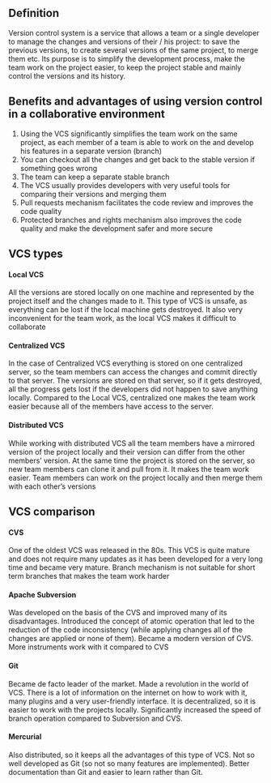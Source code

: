 ## Definition
Version control system is a service that allows a team or a single developer to manage the changes and versions of their / his project: to save the previous versions, to create several versions of the same project, to merge them etc. Its purpose is to simplify the development process, make the team work on the project easier, to keep the project stable and mainly control the versions and its history. 
## Benefits and advantages of using version control in a collaborative environment
1) Using the VCS significantly simplifies the team work on the same project, as each member of a team is able to work on the and develop his features in a separate version (branch)
2) You can checkout all the changes and get back to the stable version if something goes wrong
3) The team can keep a separate stable branch
4) The VCS usually provides developers with very useful tools for comparing their versions and merging them
5) Pull requests mechanism facilitates the code review and improves the code quality 
6) Protected branches and rights mechanism also improves the code quality and make the development safer and more secure
## VCS types 
#### Local VCS  
All the versions are stored locally on one machine and represented by the project itself and the changes made to it. This type of VCS is unsafe, as everything can be lost if the local machine gets destroyed. It also very inconvenient for the team work, as the local VCS makes it difficult to collaborate  
#### Centralized VCS
In the case of Centralized VCS everything is stored on one centralized server, so the team members can access the changes and commit directly to that server. The versions are stored on that server, so if it gets destroyed, all the progress gets lost if the developers did not happen to save anything locally. Compared to the Local VCS, centralized one makes the team work easier because all of the members have access to the server. 
#### Distributed VCS
While working with distributed VCS all the team members have a mirrored version of the project locally and their version can differ from the other members’ version. At the same time the project is stored on the server, so new team members can clone it and pull from it. It makes the team work easier. Team members can work on the project locally and then merge them with each other’s versions 
## VCS comparison
#### CVS 
One of the oldest VCS was released in the 80s. This VCS is quite mature and does not require many updates as it has been developed for a very long time and became very mature. Branch mechanism is not suitable for short term branches that makes the team work harder
#### Apache Subversion 
Was developed on the basis of the CVS and improved many of its disadvantages. Introduced the concept of atomic operation that led to the reduction of the code inconsistency (while applying changes all of the changes are applied or none of them). Became a modern version of CVS. More instruments work with it compared to CVS 
#### Git 
Became de facto leader of the market. Made a revolution in the world of VCS. There is a lot of information on the internet on how to work with it, many plugins and a very user-friendly interface. It is decentralized, so it is easier to work with the projects locally. Significantly increased the speed of branch operation compared to Subversion and CVS. 
#### Mercurial 
Also distributed, so it keeps all the advantages of this type of VCS. Not so well developed as Git (so not so many features are implemented). Better documentation than Git and easier to learn rather than Git. 
